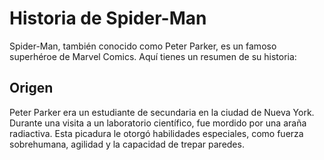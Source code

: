 # Historia de Spider-Man

Spider-Man, también conocido como Peter Parker, es un famoso superhéroe de Marvel Comics. Aquí tienes un resumen de su historia:

## Origen
Peter Parker era un estudiante de secundaria en la ciudad de Nueva York. Durante una visita a un laboratorio científico, fue mordido por una araña radiactiva. Esta picadura le otorgó habilidades especiales, como fuerza sobrehumana, agilidad y la capacidad de trepar paredes.